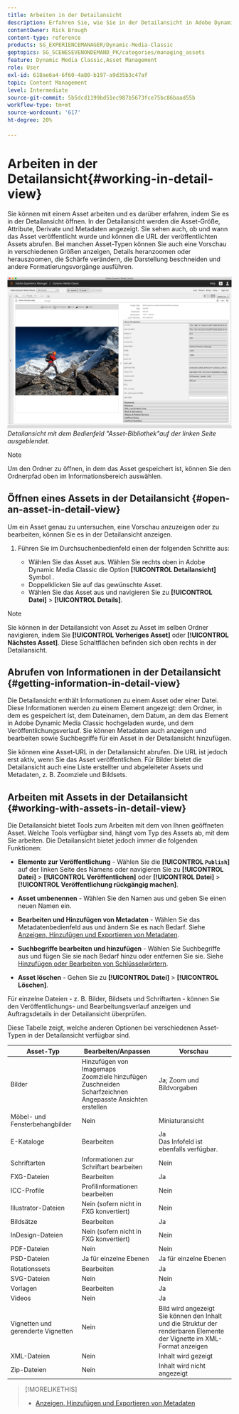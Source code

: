 ```yaml
---
title: Arbeiten in der Detailansicht
description: Erfahren Sie, wie Sie in der Detailansicht in Adobe Dynamic Media Classic arbeiten.
contentOwner: Rick Brough
content-type: reference
products: SG_EXPERIENCEMANAGER/Dynamic-Media-Classic
geptopics: SG_SCENESEVENONDEMAND_PK/categories/managing_assets
feature: Dynamic Media Classic,Asset Management
role: User
exl-id: 618ae6a4-6f60-4a80-b197-a9d35b3c47af
topic: Content Management
level: Intermediate
source-git-commit: 5b5dcd1199bd51ec987b5673fce75bc86baad55b
workflow-type: tm+mt
source-wordcount: '617'
ht-degree: 20%

---
```


# Arbeiten in der Detailansicht{#working-in-detail-view}

Sie können mit einem Asset arbeiten und es darüber erfahren, indem Sie es in der Detailansicht öffnen. In der Detailansicht werden die Asset-Größe, Attribute, Derivate und Metadaten angezeigt. Sie sehen auch, ob und wann das Asset veröffentlicht wurde und können die URL der veröffentlichten Assets abrufen. Bei manchen Asset-Typen können Sie auch eine Vorschau in verschiedenen Größen anzeigen, Details heranzoomen oder herauszoomen, die Schärfe verändern, die Darstellung beschneiden und andere Formatierungsvorgänge ausführen.

<!-- 

Comment Type: remark
Last Modified By: Rick Brough (rbrough@adobe.com)
Last Modified Date: 2018-06-14T13:52:46.623-0400

<p>as_detail_view_popup.png found in Downloads on local in folder "scene7-images"</p>

 -->

![Detailansicht](/help/using/assets/image_0.img.png)
*Detailansicht mit dem Bedienfeld &quot;Asset-Bibliothek&quot;auf der linken Seite ausgeblendet.*

>[!NOTE]
>
>Um den Ordner zu öffnen, in dem das Asset gespeichert ist, können Sie den Ordnerpfad oben im Informationsbereich auswählen.

## Öffnen eines Assets in der Detailansicht {#open-an-asset-in-detail-view}

Um ein Asset genau zu untersuchen, eine Vorschau anzuzeigen oder zu bearbeiten, können Sie es in der Detailansicht anzeigen.

1. Führen Sie im Durchsuchenbedienfeld einen der folgenden Schritte aus:

   * Wählen Sie das Asset aus. Wählen Sie rechts oben in Adobe Dynamic Media Classic die Option **[!UICONTROL Detailansicht]** Symbol .
   * Doppelklicken Sie auf das gewünschte Asset.
   * Wählen Sie das Asset aus und navigieren Sie zu **[!UICONTROL Datei]** > **[!UICONTROL Details]**.

>[!NOTE]
>
>Sie können in der Detailansicht von Asset zu Asset im selben Ordner navigieren, indem Sie **[!UICONTROL Vorheriges Asset]** oder **[!UICONTROL Nächstes Asset]**. Diese Schaltflächen befinden sich oben rechts in der Detailansicht.

## Abrufen von Informationen in der Detailansicht {#getting-information-in-detail-view}

Die Detailansicht enthält Informationen zu einem Asset oder einer Datei. Diese Informationen werden zu einem Element angezeigt: dem Ordner, in dem es gespeichert ist, dem Dateinamen, dem Datum, an dem das Element in Adobe Dynamic Media Classic hochgeladen wurde, und dem Veröffentlichungsverlauf. Sie können Metadaten auch anzeigen und bearbeiten sowie Suchbegriffe für ein Asset in der Detailansicht hinzufügen.

Sie können eine Asset-URL in der Detailansicht abrufen. Die URL ist jedoch erst aktiv, wenn Sie das Asset veröffentlichen. Für Bilder bietet die Detailansicht auch eine Liste erstellter und abgeleiteter Assets und Metadaten, z. B. Zoomziele und Bildsets.

## Arbeiten mit Assets in der Detailansicht {#working-with-assets-in-detail-view}

Die Detailansicht bietet Tools zum Arbeiten mit dem von Ihnen geöffneten Asset. Welche Tools verfügbar sind, hängt vom Typ des Assets ab, mit dem Sie arbeiten. Die Detailansicht bietet jedoch immer die folgenden Funktionen:

* **Elemente zur Veröffentlichung** - Wählen Sie die **[!UICONTROL `Publish`]** auf der linken Seite des Namens oder navigieren Sie zu **[!UICONTROL Datei]** > **[!UICONTROL Veröffentlichen]** oder **[!UICONTROL Datei]** > **[!UICONTROL Veröffentlichung rückgängig machen]**.

* **Asset umbenennen** - Wählen Sie den Namen aus und geben Sie einen neuen Namen ein.

* **Bearbeiten und Hinzufügen von Metadaten** - Wählen Sie das Metadatenbedienfeld aus und ändern Sie es nach Bedarf. Siehe [Anzeigen, Hinzufügen und Exportieren von Metadaten](/help/using/viewing-adding-exporting-metadata.md).

* **Suchbegriffe bearbeiten und hinzufügen** - Wählen Sie Suchbegriffe aus und fügen Sie sie nach Bedarf hinzu oder entfernen Sie sie. Siehe [Hinzufügen oder Bearbeiten von Schlüsselwörtern](/help/using/viewing-adding-exporting-metadata.md).

* **Asset löschen** - Gehen Sie zu **[!UICONTROL Datei]** > **[!UICONTROL Löschen]**.

Für einzelne Dateien - z. B. Bilder, Bildsets und Schriftarten - können Sie den Veröffentlichungs- und Bearbeitungsverlauf anzeigen und Auftragsdetails in der Detailansicht überprüfen.

Diese Tabelle zeigt, welche anderen Optionen bei verschiedenen Asset-Typen in der Detailansicht verfügbar sind.

| Asset-Typ | Bearbeiten/Anpassen | Vorschau |
| --- | --- | --- |
| Bilder | Hinzufügen von Imagemaps<br>Zoomziele hinzufügen<br>Zuschneiden<br>Scharfzeichnen<br>Angepasste Ansichten erstellen | Ja; Zoom und Bildvorgaben |
| Möbel- und Fensterbehangbilder | Nein | Miniaturansicht |
| E-Kataloge | Bearbeiten | Ja<br>Das Infofeld ist ebenfalls verfügbar. |
| Schriftarten | Informationen zur Schriftart bearbeiten | Nein |
| FXG-Dateien | Bearbeiten | Ja |
| ICC-Profile | Profilinformationen bearbeiten | Nein |
| Illustrator-Dateien | Nein (sofern nicht in FXG konvertiert) | Nein |
| Bildsätze | Bearbeiten | Ja |
| InDesign-Dateien | Nein (sofern nicht in FXG konvertiert) | Nein |
| PDF-Dateien | Nein | Nein |
| PSD-Dateien | Ja für einzelne Ebenen | Ja für einzelne Ebenen |
| Rotationssets | Bearbeiten | Ja |
| SVG-Dateien | Nein | Nein |
| Vorlagen | Bearbeiten | Ja |
| Videos | Nein | Ja |
| Vignetten und gerenderte Vignetten | Nein | Bild wird angezeigt<br>Sie können den Inhalt und die Struktur der renderbaren Elemente der Vignette im XML-Format anzeigen |
| XML-Dateien | Nein | Inhalt wird gezeigt |
| Zip-Dateien | Nein | Inhalt wird nicht angezeigt |

>[!MORELIKETHIS]
>
>* [Anzeigen, Hinzufügen und Exportieren von Metadaten](viewing-adding-exporting-metadata.md#viewing_adding_and_exporting_metadata)
